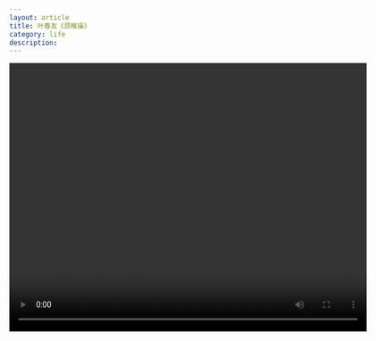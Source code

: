```yaml
---
layout: article
title: 叶春友《颈椎操》
category: life
description: 
---
```


<div markdown="0">
	<video width="640" height="480" controls="controls">
		<source src="movie.mp4" type="video/mp4">
		Your browser does not support the video tag.
	</video>
</div>

